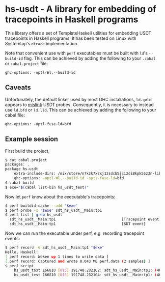 # hs-usdt - A library for embedding of tracepoints in Haskell programs

This library offers a set of TemplateHaskell utilities for
embedding USDT tracepoints in Haskell programs. It has been
tested on Linux with Systemtap's `dtrace` implementation.

Note that convenient use with `perf` executables must be
built with `ld`'s `--build-id` flag. This can be achieved by
adding the following to your `.cabal` or `cabal.project` file:
```
ghc-options: -optl-Wl,--build-id
```

## Caveats

Unfortunately, the default linker used by most GHC installations, `ld.gold`
appears to [mislink][] USDT probes. Consequently, it is necessary to instead
use `ld.bfd` or `ld.lld`. This can be achieved by adding the following to your
cabal file:
```
ghc-options: -optl-fuse-ld=bfd
```

[mislink]: https://github.com/iovisor/bcc/issues/1528

## Example session

First build the project,
```bash
$ cat cabal.project
packages: .
package hs-usdt
    extra-include-dirs: /nix/store/n7kzk7x7xj12sdcb5jci2di8kpk56z3n-libsystemtap-3.2/include
    ghc-options: -optl-Wl,--build-id -optl-fuse-ld=bfd
$ cabal build
$ exe="$(cabal list-bin hs_usdt_test)"
```
Now let `perf` know about the executable's tracepoints:
```bash
$ perf buildid-cache --add "$exe"
$ perf probe -x "$exe" sdt_hs_usdt__Main:tp1
$ perf list | grep hs_usdt
  sdt_hs_usdt__Main:tp1                              [Tracepoint event]
  sdt_hs_usdt__Main:tp1                              [SDT event]
```
Now we can run the executable under perf, e.g. recording tracepoint events:
```bash
$ perf record -e sdt_hs_usdt__Main:tp1 "$exe"
Hello, Haskell!
[ perf record: Woken up 1 times to write data ]
[ perf record: Captured and wrote 0.043 MB perf.data (2 samples) ]
$ perf script
    hs_usdt_test 166810 [015] 191748.282102: sdt_hs_usdt__Main:tp1: (403354)
    hs_usdt_test 166810 [015] 191748.282104: sdt_hs_usdt__Main:tp1: (403354)
```
